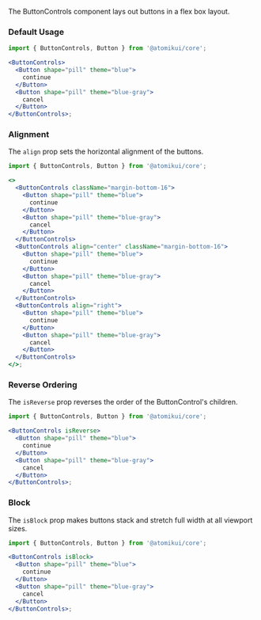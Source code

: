The ButtonControls component lays out buttons in a flex box layout.

### Default Usage

```jsx
import { ButtonControls, Button } from '@atomikui/core';

<ButtonControls>
  <Button shape="pill" theme="blue">
    continue
  </Button>
  <Button shape="pill" theme="blue-gray">
    cancel
  </Button>
</ButtonControls>;
```

### Alignment

The `align` prop sets the horizontal alignment of the buttons.

```jsx
import { ButtonControls, Button } from '@atomikui/core';

<>
  <ButtonControls className="margin-bottom-16">
    <Button shape="pill" theme="blue">
      continue
    </Button>
    <Button shape="pill" theme="blue-gray">
      cancel
    </Button>
  </ButtonControls>
  <ButtonControls align="center" className="margin-bottom-16">
    <Button shape="pill" theme="blue">
      continue
    </Button>
    <Button shape="pill" theme="blue-gray">
      cancel
    </Button>
  </ButtonControls>
  <ButtonControls align="right">
    <Button shape="pill" theme="blue">
      continue
    </Button>
    <Button shape="pill" theme="blue-gray">
      cancel
    </Button>
  </ButtonControls>
</>;
```

### Reverse Ordering

The `isReverse` prop reverses the order of the ButtonControl's children.

```jsx
import { ButtonControls, Button } from '@atomikui/core';

<ButtonControls isReverse>
  <Button shape="pill" theme="blue">
    continue
  </Button>
  <Button shape="pill" theme="blue-gray">
    cancel
  </Button>
</ButtonControls>;
```

### Block

The `isBlock` prop makes buttons stack and stretch full width at all viewport sizes.

```jsx
import { ButtonControls, Button } from '@atomikui/core';

<ButtonControls isBlock>
  <Button shape="pill" theme="blue">
    continue
  </Button>
  <Button shape="pill" theme="blue-gray">
    cancel
  </Button>
</ButtonControls>;
```
